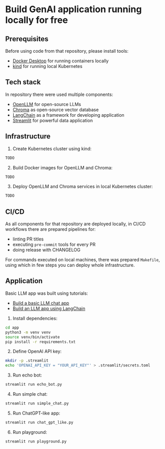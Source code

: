 # Build GenAI application running locally for free

## Prerequisites

Before using code from that repository, please install tools:
- [Docker Desktop](https://docs.docker.com/desktop/) for running containers locally
- [kind](https://kind.sigs.k8s.io/) for running local Kubernetes

## Tech stack

In repository there were used multiple components:
- [OpenLLM](https://github.com/bentoml/OpenLLM) for open-source LLMs
- [Chroma](https://docs.trychroma.com/) as open-source vector database
- [LangChain](https://python.langchain.com/docs/introduction/) as a framework for developing application
- [Streamlit](https://docs.streamlit.io/) for powerful data application

## Infrastructure

1. Create Kubernetes cluster using kind:
```bash
TODO
```
2. Build Docker images for OpenLLM and Chroma:
```bash
TODO
```
3. Deploy OpenLLM and Chroma services in local Kubernetes cluster:
```bash
TODO
```

## CI/CD

As all components for that repository are deployed locally, in CI/CD workflows there are prepared pipelines for:
- linting PR titles
- executing `pre-commit` tools for every PR
- doing release with CHANGELOG

For commands executed on local machines, there was prepared `Makefile`, using which in few steps you can deploy whole infrastructure.

## Application

Basic LLM app was built using tutorials:
- [Build a basic LLM chat app](https://docs.streamlit.io/develop/tutorials/llms/build-conversational-apps)
- [Build an LLM app using LangChain](https://docs.streamlit.io/develop/tutorials/llms/llm-quickstart)

1. Install dependencies:
```bash
cd app
python3 -m venv venv
source venv/bin/activate
pip install -r requirements.txt
```
2. Define OpenAI API key:
```bash
mkdir -p .streamlit
echo 'OPENAI_API_KEY = "YOUR_API_KEY"' > .streamlit/secrets.toml
```
3. Run echo bot:
```bash
streamlit run echo_bot.py
```
4. Run simple chat:
```bash
streamlit run simple_chat.py
```
5. Run ChatGPT-like app:
```bash
streamlit run chat_gpt_like.py
```
6. Run playground:
```bash
streamlit run playground.py
```
